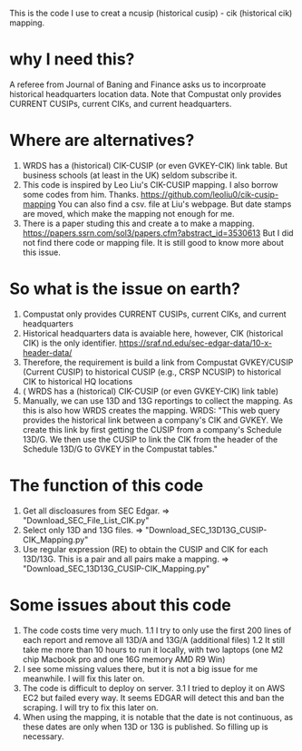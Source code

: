 This is the code I use to creat a ncusip (historical cusip) - cik (historical cik) mapping. 

# why I need this?
A referee from Journal of Baning and Finance asks us to incorproate historical headquarters location data. Note that Compustat only provides CURRENT CUSIPs, current CIKs, and current headquarters.

# Where are alternatives?
1. WRDS has a (historical) CIK-CUSIP (or even GVKEY-CIK) link table. But business schools (at least in the UK) seldom subscribe it.
2. This code is inspired by Leo Liu's CIK-CUSIP mapping. I also borrow some codes from him. Thanks. https://github.com/leoliu0/cik-cusip-mapping
   You can also find a csv. file at Liu's webpage. But date stamps are moved, which make the mapping not enough for me.
3. There is a paper studing this and create a to make a mapping. https://papers.ssrn.com/sol3/papers.cfm?abstract_id=3530613 But I did not find there code or mapping file. It is still good to know more about this issue.

# So what is the issue on earth?
1. Compustat only provides CURRENT CUSIPs, current CIKs, and current headquarters
2. Historical headquarters data is avaiable here, however, CIK (historical CIK) is the only identifier. https://sraf.nd.edu/sec-edgar-data/10-x-header-data/
3. Therefore, the requirement is build a link from Compustat GVKEY/CUSIP (Current CUSIP) to historical CUSIP (e.g., CRSP NCUSIP) to historical CIK to historical HQ locations
4. ( WRDS has a (historical) CIK-CUSIP (or even GVKEY-CIK) link table)
5. Manually, we can use 13D and 13G reportings to collect the mapping. As this is also how WRDS creates the mapping. WRDS: "This web query provides the historical link between a company's CIK and GVKEY. We create this link by first getting the CUSIP from a company's Schedule 13D/G. We then use the CUSIP to link the CIK from the header of the Schedule 13D/G to GVKEY in the Compustat tables."

# The function of this code
1. Get all discloasures from SEC Edgar. => "Download_SEC_File_List_CIK.py"
2. Select only 13D and 13G files. => "Download_SEC_13D13G_CUSIP-CIK_Mapping.py"
3. Use regular expression (RE) to obtain the CUSIP and CIK for each 13D/13G. This is a pair and all pairs make a mapping. => "Download_SEC_13D13G_CUSIP-CIK_Mapping.py"

# Some issues about this code
1. The code costs time very much.
   1.1 I try to only use the first 200 lines of each report and remove all 13D/A and 13G/A (additional files)
   1.2 It still take me more than 10 hours to run it locally, with two laptops (one M2 chip Macbook pro and one 16G memory AMD R9 Win)
2. I see some missing values there, but it is not a big issue for me meanwhile. I will fix this later on.
3. The code is difficult to deploy on server.
   3.1 I tried to deploy it on AWS EC2 but failed every way. It seems EDGAR will detect this and ban the scraping. I will try to fix this later on.
4. When using the mapping, it is notable that the date is not continuous, as these dates are only when 13D or 13G is published. So filling up is necessary.
